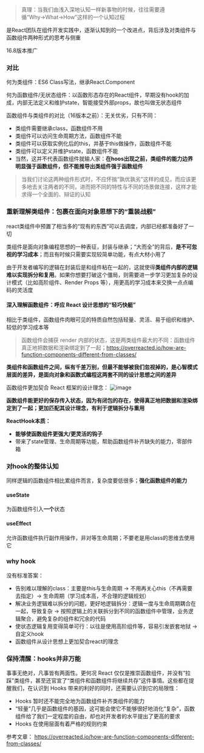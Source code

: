 > 真理：当我们由浅入深地认知一样新事物的时候，往往需要遵循“Why→What→How”这样的一个认知过程

是React团队在组件开发实践中，逐渐认知到的一个改进点，背后涉及对类组件与函数组件两种形式的思考与侧重

16.8版本推广

### 对比

何为类组件：ES6 Class写法，继承React.Component

何为函数组件/无状态组件：以函数形态存在的React组件，早期没有hook的加成，内部无法定义和维护state，智能接受外部props，故也叫做无状态组件

函数组件与类组件的对比（16版本之前）：无关优劣，只有不同：
- 类组件需要继承class，函数组件不用
- 类组件可以访问生命周期方法，函数组件不能
- 类组件可以获取实例化后的this，并基于this做操作，函数组件不能
- 类组件可以定义并维护state，函数组件不能
- 当然，这并不代表函数组件就输人家：**在hoos出现之前，类组件的能力边界明显强于函数组件，但不能推导出类组件强于函数组件**

> 当我们讨论这两种组件形式时，不应怀揣“孰优孰劣”这样的成见，而应该更多地去关注两者的不同，进而把不同的特性与不同的场景做连接，这样才能求得一个全面的、辩证的认知


### 重新理解类组件：包裹在面向对象思想下的“重装战舰”

react类组件中预置了相当多的“现有的东西”可以去调度，内部已经都准备好了一切

类组件是面向对象编程思想的一种表征，封装与继承；“大而全”的背后，**是不可忽视的学习成本**；而且有时候只需要实现较简单功能，有点大材小用了

由于开发者编写的逻辑在封装后是和组件粘在一起的，这就使得**类组件内部的逻辑难以实现拆分和复用**。如果你想要打破这个僵局，则需要进一步学习更加复杂的设计模式（比如高阶组件、Render Props 等），用更高的学习成本来交换一点点编码的灵活度


#### 深入理解函数组件：呼应 React 设计思想的“轻巧快艇”
相比于类组件，函数组件肉眼可见的特质自然包括轻量、灵活、易于组织和维护、较低的学习成本等

> 函数组件会捕获 render 内部的状态，这是两类组件最大的不同：函数组件真正地把数据和渲染绑定到了一起；https://overreacted.io/how-are-function-components-different-from-classes/

**类组件和函数组件之间，纵有千差万别，但最不能够被我们忽视掉的，是心智模式层面的差异，是面向对象和函数式编程这两套不同的设计思想之间的差异**

函数组件更加契合 React 框架的设计理念：
![image](https://user-images.githubusercontent.com/53267289/126266612-c380d56b-fb72-4238-a6bc-4b93d7c9471d.png)

**函数组件能更好的保存传入状态，因为有闭包的存在，使得真正地把数据和渲染绑定到了一起；更加匹配其设计理念，有利于逻辑拆分与重用**

**ReactHook本质：**
- **能够使函数组件更强大/更灵活的钩子**
- 带来了state管理、生命周期等功能，帮助函数组件补齐缺失的能力，零部件箱


### 对hook的整体认知

同样逻辑的函数组件相比累组件而言，复杂度要低很多；**强化函数组件的能力**


#### useState
为函数组件引入**一个**状态

#### useEffect
允许函数组件执行副作用操作，非对等生命周期；不要老是用class的思维去使用它

### why hook

没有标准答案：
- 告别难以理解的class：主要是this与生命周期 -> 不用再关心this（不再需要去指定）-> 生命周期（学习成本高，不合理的逻辑规划）
- 解决业务逻辑难以拆分的问题，更好地逻辑拆分：逻辑一度与生命周期耦合在一起，导致复杂 -> 按照逻辑上的关联拆分到不同的函数组件中管理，业务逻辑聚合，避免复杂的组件和冗余的代码
- 使状态逻辑复用变得简单可行：以往是使用高阶组件等，容易引发嵌套地狱 -> 自定义hook
- 函数组件从设计思想上更加契合react的理念

### 保持清醒：hooks并非万能
事事无绝对，凡事皆有两面性。更何况 React 仅仅是推崇函数组件，并没有“拉踩”类组件，甚至还官宣了“类组件和函数组件将继续共存”这件事情。这些都在提醒我们，在认识到 Hooks 带来的利好的同时，还需要认识到它的局限性：
- Hooks 暂时还不能完全地为函数组件补齐类组件的能力
- “轻量”几乎是函数组件的基因，这可能会使它不能够很好地消化“复杂”，函数组件给了我们一定程度的自由，却也对开发者的水平提出了更高的要求
- Hooks 在使用层面有着严格的规则约束


参考文章：
https://overreacted.io/how-are-function-components-different-from-classes/
